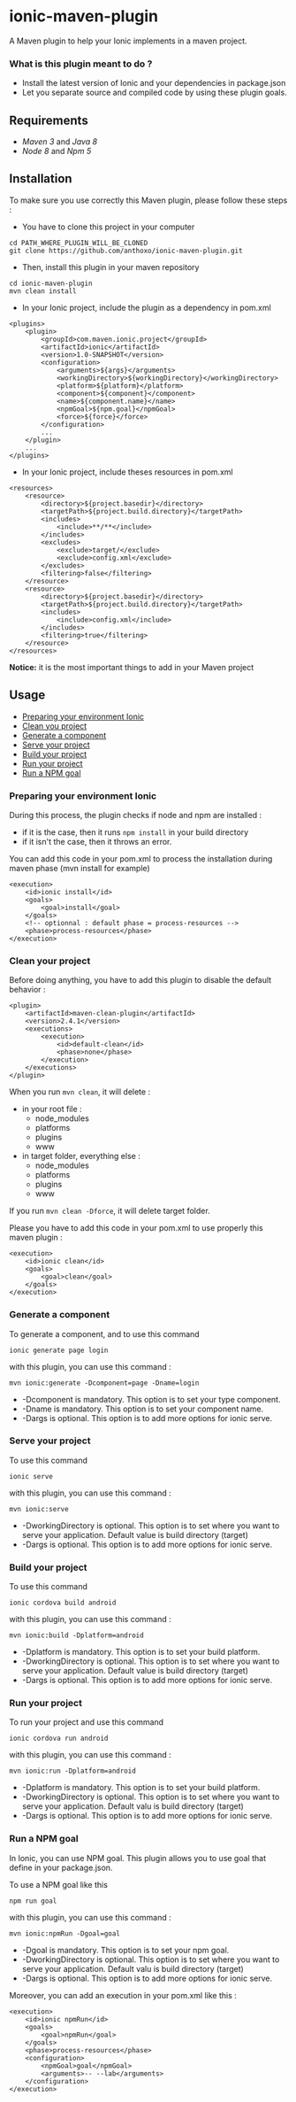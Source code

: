 # ionic-maven-plugin
A Maven plugin to help your Ionic implements in a maven project.

### What is this plugin meant to do ?
* Install the latest version of Ionic and your dependencies in package.json
* Let you separate source and compiled code by using these plugin goals.

## Requirements
* _Maven 3_ and _Java 8_
* _Node 8_ and _Npm 5_

## Installation
To make sure you use correctly this Maven plugin, please follow these steps :

* You have to clone this project in your computer
```
cd PATH_WHERE_PLUGIN_WILL_BE_CLONED
git clone https://github.com/anthoxo/ionic-maven-plugin.git
```

* Then, install this plugin in your maven repository
```
cd ionic-maven-plugin
mvn clean install
```

* In your Ionic project, include the plugin as a dependency in pom.xml
```
<plugins>
    <plugin>
        <groupId>com.maven.ionic.project</groupId>
        <artifactId>ionic</artifactId>
        <version>1.0-SNAPSHOT</version>
        <configuration>
            <arguments>${args}</arguments>
            <workingDirectory>${workingDirectory}</workingDirectory>
            <platform>${platform}</platform>
            <component>${component}</component>
            <name>${component.name}</name>
            <npmGoal>${npm.goal}</npmGoal>
            <force>${force}</force>
        </configuration>
        ...
    </plugin>
    ...
</plugins>
```

* In your Ionic project, include theses resources in pom.xml
```
<resources>
    <resource>
        <directory>${project.basedir}</directory>
        <targetPath>${project.build.directory}</targetPath>
        <includes>
            <include>**/**</include>
        </includes>
        <excludes>
            <exclude>target/</exclude>
            <exclude>config.xml</exclude>
        </excludes>
        <filtering>false</filtering>
    </resource>
    <resource>
        <directory>${project.basedir}</directory>
        <targetPath>${project.build.directory}</targetPath>
        <includes>
            <include>config.xml</include>
        </includes>
        <filtering>true</filtering>
    </resource>
</resources>
```

**Notice:** it is the most important things to add in your Maven project

## Usage
* [Preparing your environment Ionic](#preparing-your-environment-ionic)
* [Clean you project](#clean-your-project)
* [Generate a component](#generate-a-component)
* [Serve your project](#serve-your-project)
* [Build your project](#build-your-project)
* [Run your project](#run-your-project)
* [Run a NPM goal](#run-a-npm-goal)

### Preparing your environment Ionic
During this process, the plugin checks if node and npm are installed :
* if it is the case, then it runs ```npm install``` in your build directory
* if it isn't the case, then it throws an error.

You can add this code in your pom.xml to process the installation during maven phase (mvn install for example)
```
<execution>
    <id>ionic install</id>
    <goals>
        <goal>install</goal>
    </goals>
    <!-- optionnal : default phase = process-resources -->
    <phase>process-resources</phase>
</execution>
```

### Clean your project

Before doing anything, you have to add this plugin to disable the default behavior :
```
<plugin>
    <artifactId>maven-clean-plugin</artifactId>
    <version>2.4.1</version>
    <executions>
        <execution>
            <id>default-clean</id>
            <phase>none</phase>
        </execution>
    </executions>
</plugin>
```
When you run ```mvn clean```, it will delete :
* in your root file :
    * node_modules
    * platforms
    * plugins
    * www
* in target folder, everything else :
    * node_modules
    * platforms
    * plugins
    * www

If you run ```mvn clean -Dforce```, it will delete target folder.

Please you have to add this code in your pom.xml to use properly this maven plugin :
```
<execution>
    <id>ionic clean</id>
    <goals>
        <goal>clean</goal>
    </goals>
</execution>
```

### Generate a component

To generate a component, and to use this command
```
ionic generate page login
```
with this plugin, you can use this command :
```
mvn ionic:generate -Dcomponent=page -Dname=login
```
* -Dcomponent is mandatory. This option is to set your type component.
* -Dname is mandatory. This option is to set your component name.
* -Dargs is optional. This option is to add more options for ionic serve.

### Serve your project
To use this command
```
ionic serve
```
with this plugin, you can use this command :
```
mvn ionic:serve
```
* -DworkingDirectory is optional. This option is to set where you want to serve your application. Default value is build directory (target)
* -Dargs is optional. This option is to add more options for ionic serve.

### Build your project
To use this command
```
ionic cordova build android
```
with this plugin, you can use this command :
```
mvn ionic:build -Dplatform=android
```
* -Dplatform is mandatory. This option is to set your build platform.
* -DworkingDirectory is optional. This option is to set where you want to serve your application. Default value is build directory (target)
* -Dargs is optional. This option is to add more options for ionic serve.

### Run your project
To run your project and use this command
```
ionic cordova run android
```
with this plugin, you can use this command :
```
mvn ionic:run -Dplatform=android
```
* -Dplatform is mandatory. This option is to set your build platform.
* -DworkingDirectory is optional. This option is to set where you want to serve your application. Default valu is build directory (target)
* -Dargs is optional. This option is to add more options for ionic serve.

### Run a NPM goal
In Ionic, you can use NPM goal. This plugin allows you to use goal that define in your package.json.

To use a NPM goal like this 
```
npm run goal
```
with this plugin, you can use this command :
```
mvn ionic:npmRun -Dgoal=goal
```
* -Dgoal is mandatory. This option is to set your npm goal.
* -DworkingDirectory is optional. This option is to set where you want to serve your application. Default valu is build directory (target)
* -Dargs is optional. This option is to add more options for ionic serve.

Moreover, you can add an execution in your pom.xml like this :
```
<execution>
    <id>ionic npmRun</id>
    <goals>
        <goal>npmRun</goal>
    </goals>
    <phase>process-resources</phase>
    <configuration>
        <npmGoal>goal</npmGoal>
        <arguments>-- --lab</arguments>
    </configuration>
</execution>
```

